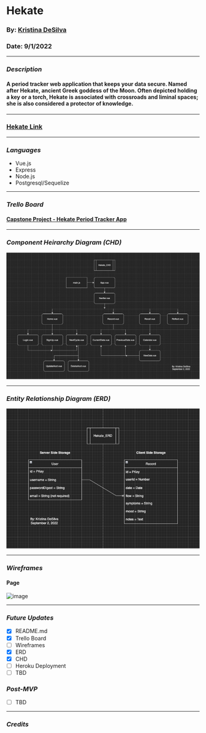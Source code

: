 # Hekate

### By: [Kristina DeSilva](https:github.com/kavdesilva)
### Date: 9/1/2022

---

### _Description_

#### A period tracker web application that keeps your data secure. Named after Hekate, ancient Greek goddess of the Moon. Often depicted holding a key or a torch, Hekate is associated with crossroads and liminal spaces; she is also considered a protector of knowledge.

___

### [Hekate Link]()

---

### _Languages_

- Vue.js
- Express
- Node.js
- Postgresql/Sequelize

---

### _Trello Board_

#### [Capstone Project - Hekate Period Tracker App](https://trello.com/b/dwYRZXGW/hekate-period-tracker-app)

---

### _Component Heirarchy Diagram (CHD)_

![Image](assets/Hekate_CHD_v.3.png)

---

### _Entity Relationship Diagram (ERD)_

![Image](assets/Hekate_ERD_v.2.png)

---

### _Wireframes_

#### Page
![image](assets/)

---

### _Future Updates_

- [x] README.md
- [x] Trello Board
- [ ] Wireframes
- [x] ERD
- [x] CHD
- [ ] Heroku Deployment
- [ ] TBD

### _Post-MVP_

- [ ] TBD

---

### _Credits_

#### []()
